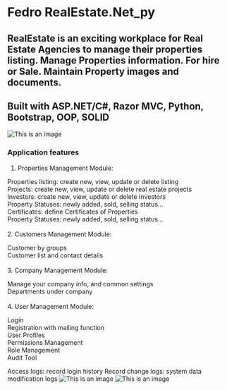 # Fedro RealEstate.Net_py
## RealEstate  is an exciting workplace for Real Estate Agencies to manage their properties listing. Manage Properties information. For hire or Sale. Maintain Property images and documents.

## Built with ASP.NET/C#, Razor MVC, Python, Bootstrap, OOP, SOLID

![This is an image](https://www.ifeapp.com/realestate2.PNG)

### Application features

1. Properties Management Module:<br>

Properties listing: create new, view, update or delete listing<br>
Projects: create new, view, update or delete real estate projects<br>
Investors: create new, view, update or delete Investors<br>
Property Statuses: newly added, sold, selling status...<br>
Certificates: define Certificates of Properties<br>
Property Statuses: newly added, sold, selling status...<br><br>
2. Customers Management Module:<br>

Customer by groups<br>
Customer list and contact details<br><br>
3. Company Management Module:<br>

Manage your company info, and common settings<br>
Departments under company<br><br>
4. User Management Module:<br>

Login<br>
Registration with mailing function<br>
User Profiles<br>
Permissions Management<br>
Role Management<br>
Audit Tool<br>

Access logs: record login history
Record change logs: system data modification logs
![This is an image](https://www.ifeapp.com/realestate.PNG)
![This is an image](https://www.ifeapp.com/realestate3.jpg)
